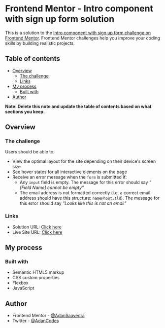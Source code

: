 # Frontend Mentor - Intro component with sign up form solution

This is a solution to the [Intro component with sign up form challenge on Frontend Mentor](https://www.frontendmentor.io/challenges/intro-component-with-signup-form-5cf91bd49edda32581d28fd1). Frontend Mentor challenges help you improve your coding skills by building realistic projects.

## Table of contents

- [Overview](#overview)
  - [The challenge](#the-challenge)
  - [Links](#links)
- [My process](#my-process)
  - [Built with](#built-with)
- [Author](#author)

**Note: Delete this note and update the table of contents based on what sections you keep.**

## Overview

### The challenge

Users should be able to:

- View the optimal layout for the site depending on their device's screen size
- See hover states for all interactive elements on the page
- Receive an error message when the `form` is submitted if:
  - Any `input` field is empty. The message for this error should say _"[Field Name] cannot be empty"_
  - The email address is not formatted correctly (i.e. a correct email address should have this structure: `name@host.tld`). The message for this error should say _"Looks like this is not an email"_

### Links

- Solution URL: [Click here](https://www.frontendmentor.io/solutions/intro-component-with-sign-up-form-solution-4nn_a0tJWb)
- Live Site URL: [Click here](https://adansaavedra.github.io/Intro-component-with-sign-up-form-solution/)

## My process

### Built with

- Semantic HTML5 markup
- CSS custom properties
- Flexbox
- JavaScript

## Author

- Frontend Mentor - [@AdanSaavedra](https://www.frontendmentor.io/profile/AdanSaavedra)
- Twitter - [@AdanCodes](https://www.twitter.com/AdanCodes)
